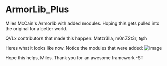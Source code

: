 # ArmorLib_Plus
Miles McCain's Armorlib with added modules. Hoping this gets pulled into the original for a better world.

QVLx contributors that made this happen:
Matzr3lla, m0nZSt3r, $t@$h

Heres what it looks like now. Notice the modules that were added:
![image](https://github.com/STashakkori/ArmorLib_Plus/assets/4257899/a887649f-89f1-423b-b852-76ba015d63ab)

Hope this helps, Miles. Thank you for an awesome framework  -ST
